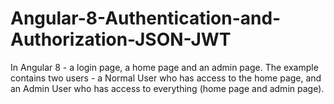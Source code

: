# Angular-8-Authentication-and-Authorization-JSON-JWT
In Angular 8 - a login page, a home page and an admin page. The example contains two users - a Normal User who has access to the home page, and an Admin User who has access to everything (home page and admin page).
